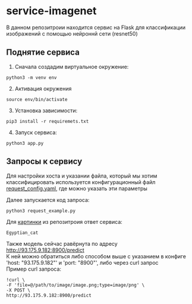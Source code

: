 # service-imagenet
В данном репозитроии находится сервис на Flask для классификации изображений с помощью нейроннй сети (resnet50)

## Поднятие сервиса

1. Сначала создадим виртуальное окружение:
```
python3 -m venv env
```
2. Активация окружения
```
source env/bin/activate
```
3. Установка зависимости:
```
pip3 install -r requiremets.txt
```
4. Запуск сервиса:
```
python3 app.py
```

## Запросы к сервису
Для настройки хоста и указании файла, который мы хотим классифицировать используется конфигурационный файл [request_config.yaml](https://github.com/Landaunn/service-imagenet/blob/main/request_config.yaml), где можно указать эти параметры <br/>

Далее запускается код запроса:
```
python3 request_example.py
```
Для [картинки](https://github.com/Landaunn/service-imagenet/blob/main/cat.png) из репозитроия ответ сервиса:
```
Egyptian_cat
```

Также модель сейчас равёрнута по адресу http://93.175.9.182:8900/predict <br/>
К ней можно обратиться либо способом выше с указанием в конфиге 'host: "93.175.9.182"' и 'port: "8900"', либо через curl запрос <br/>
Пример curl запроса:
```
!curl \
-F 'file=@/path/to/image/image.png;type=image/png' \
-X POST \
http://93.175.9.182:8900/predict
```
